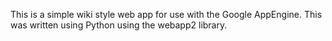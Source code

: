 This is a simple wiki style web app for use with the Google AppEngine. This was written using Python using the webapp2 library.